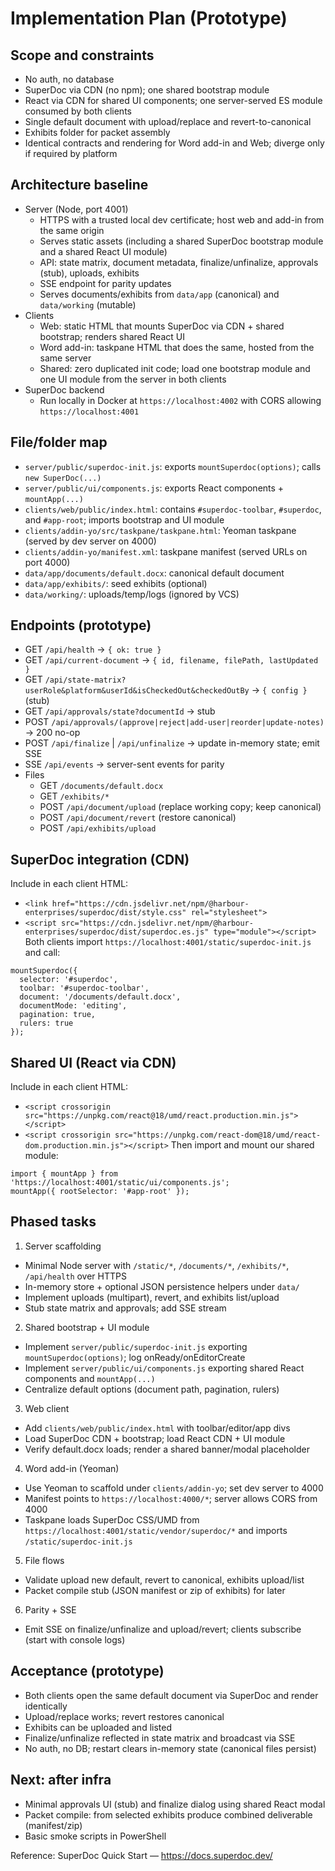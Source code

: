 # Implementation Plan (Prototype)

## Scope and constraints
- No auth, no database
- SuperDoc via CDN (no npm); one shared bootstrap module
- React via CDN for shared UI components; one server-served ES module consumed by both clients
- Single default document with upload/replace and revert-to-canonical
- Exhibits folder for packet assembly
- Identical contracts and rendering for Word add-in and Web; diverge only if required by platform

## Architecture baseline
- Server (Node, port 4001)
  - HTTPS with a trusted local dev certificate; host web and add-in from the same origin
  - Serves static assets (including a shared SuperDoc bootstrap module and a shared React UI module)
  - API: state matrix, document metadata, finalize/unfinalize, approvals (stub), uploads, exhibits
  - SSE endpoint for parity updates
  - Serves documents/exhibits from `data/app` (canonical) and `data/working` (mutable)
- Clients
  - Web: static HTML that mounts SuperDoc via CDN + shared bootstrap; renders shared React UI
  - Word add-in: taskpane HTML that does the same, hosted from the same server
  - Shared: zero duplicated init code; load one bootstrap module and one UI module from the server in both clients
- SuperDoc backend
  - Run locally in Docker at `https://localhost:4002` with CORS allowing `https://localhost:4001`

## File/folder map
- `server/public/superdoc-init.js`: exports `mountSuperdoc(options)`; calls `new SuperDoc(...)`
- `server/public/ui/components.js`: exports React components + `mountApp(...)`
- `clients/web/public/index.html`: contains `#superdoc-toolbar`, `#superdoc`, and `#app-root`; imports bootstrap and UI module
- `clients/addin-yo/src/taskpane/taskpane.html`: Yeoman taskpane (served by dev server on 4000)
- `clients/addin-yo/manifest.xml`: taskpane manifest (served URLs on port 4000)
- `data/app/documents/default.docx`: canonical default document
- `data/app/exhibits/`: seed exhibits (optional)
- `data/working/`: uploads/temp/logs (ignored by VCS)

## Endpoints (prototype)
- GET `/api/health` -> `{ ok: true }`
- GET `/api/current-document` -> `{ id, filename, filePath, lastUpdated }`
- GET `/api/state-matrix?userRole&platform&userId&isCheckedOut&checkedOutBy` -> `{ config }` (stub)
- GET `/api/approvals/state?documentId` -> stub
- POST `/api/approvals/(approve|reject|add-user|reorder|update-notes)` -> 200 no-op
- POST `/api/finalize` | `/api/unfinalize` -> update in-memory state; emit SSE
- SSE `/api/events` -> server-sent events for parity
- Files
  - GET `/documents/default.docx`
  - GET `/exhibits/*`
  - POST `/api/document/upload` (replace working copy; keep canonical)
  - POST `/api/document/revert` (restore canonical)
  - POST `/api/exhibits/upload`

## SuperDoc integration (CDN)
Include in each client HTML:
- `<link href="https://cdn.jsdelivr.net/npm/@harbour-enterprises/superdoc/dist/style.css" rel="stylesheet">`
- `<script src="https://cdn.jsdelivr.net/npm/@harbour-enterprises/superdoc/dist/superdoc.es.js" type="module"></script>`
Both clients import `https://localhost:4001/static/superdoc-init.js` and call:
```
mountSuperdoc({
  selector: '#superdoc',
  toolbar: '#superdoc-toolbar',
  document: '/documents/default.docx',
  documentMode: 'editing',
  pagination: true,
  rulers: true
});
```

## Shared UI (React via CDN)
Include in each client HTML:
- `<script crossorigin src="https://unpkg.com/react@18/umd/react.production.min.js"></script>`
- `<script crossorigin src="https://unpkg.com/react-dom@18/umd/react-dom.production.min.js"></script>`
Then import and mount our shared module:
```
import { mountApp } from 'https://localhost:4001/static/ui/components.js';
mountApp({ rootSelector: '#app-root' });
```

## Phased tasks
1) Server scaffolding
- Minimal Node server with `/static/*`, `/documents/*`, `/exhibits/*`, `/api/health` over HTTPS
- In-memory store + optional JSON persistence helpers under `data/`
- Implement uploads (multipart), revert, and exhibits list/upload
- Stub state matrix and approvals; add SSE stream

2) Shared bootstrap + UI module
- Implement `server/public/superdoc-init.js` exporting `mountSuperdoc(options)`; log onReady/onEditorCreate
- Implement `server/public/ui/components.js` exporting shared React components and `mountApp(...)`
- Centralize default options (document path, pagination, rulers)

3) Web client
- Add `clients/web/public/index.html` with toolbar/editor/app divs
- Load SuperDoc CDN + bootstrap; load React CDN + UI module
- Verify default.docx loads; render a shared banner/modal placeholder

4) Word add-in (Yeoman)
- Use Yeoman to scaffold under `clients/addin-yo`; set dev server to 4000
- Manifest points to `https://localhost:4000/*`; server allows CORS from 4000
- Taskpane loads SuperDoc CSS/UMD from `https://localhost:4001/static/vendor/superdoc/*` and imports `/static/superdoc-init.js`

5) File flows
- Validate upload new default, revert to canonical, exhibits upload/list
- Packet compile stub (JSON manifest or zip of exhibits) for later

6) Parity + SSE
- Emit SSE on finalize/unfinalize and upload/revert; clients subscribe (start with console logs)

## Acceptance (prototype)
- Both clients open the same default document via SuperDoc and render identically
- Upload/replace works; revert restores canonical
- Exhibits can be uploaded and listed
- Finalize/unfinalize reflected in state matrix and broadcast via SSE
- No auth, no DB; restart clears in-memory state (canonical files persist)

## Next: after infra
- Minimal approvals UI (stub) and finalize dialog using shared React modal
- Packet compile: from selected exhibits produce combined deliverable (manifest/zip)
- Basic smoke scripts in PowerShell

Reference: SuperDoc Quick Start — https://docs.superdoc.dev/
